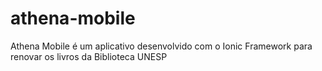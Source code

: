 # athena-mobile
Athena Mobile é um aplicativo desenvolvido com o Ionic Framework para renovar os livros da Biblioteca UNESP
